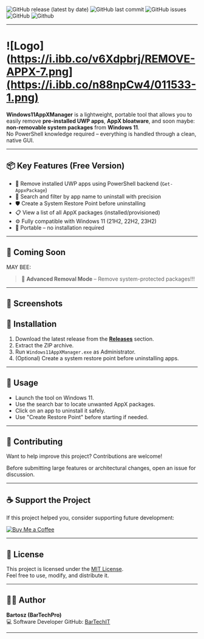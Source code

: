 ![GitHub release (latest by date)](https://img.shields.io/github/v/release/BarTechIT/Windows11AppXManager)
![GitHub last commit](https://img.shields.io/github/last-commit/BarTechIT/Windows11AppXManager)
![GitHub issues](https://img.shields.io/github/issues/BarTechIT/Windows11AppXManager)
![GitHub](https://img.shields.io/github/license/BarTechIT/Windows11AppXManager)
![Github](https://img.shields.io/github/license/BarTechIT/Windows11AppXManager)

---

#  ![Logo](https://i.ibb.co/v6Xdpbrj/REMOVE-APPX-7.png](https://i.ibb.co/n88npCw4/011533-1.png) 

**Windows11AppXManager** is a lightweight, portable tool that allows you to easily remove **pre-installed UWP apps**, **AppX bloatware**, and soon maybe: **non-removable system packages** from **Windows 11**.  
No PowerShell knowledge required – everything is handled through a clean, native GUI.

---

## 📦 Key Features (Free Version)

- 🧼 Remove installed UWP apps using PowerShell backend (`Get-AppxPackage`)
- 🔎 Search and filter by app name to uninstall with precision
- 🛡️ Create a System Restore Point before uninstalling
- 📋 View a list of all AppX packages (installed/provisioned)
- ⚙️ Fully compatible with Windows 11 (21H2, 22H2, 23H2)
- 🧳 Portable – no installation required

---

## 🧪 Coming Soon

MAY BEE:

> 🚀 **Advanced Removal Mode** – Remove system-protected packages!!!

---

## 📸 Screenshots

> 



## 🔧 Installation

1. Download the latest release from the [**Releases**](https://github.com/BarTechIT/-Windows11AppXUninstaller/releases) section.
2. Extract the ZIP archive.
3. Run `Windows11AppXManager.exe` as Administrator.
4. (Optional) Create a system restore point before uninstalling apps.

---

## 🚀 Usage

- Launch the tool on Windows 11.
- Use the search bar to locate unwanted AppX packages.
- Click on an app to uninstall it safely.
- Use "Create Restore Point" before starting if needed.

---

## 🤝 Contributing

Want to help improve this project? Contributions are welcome!

Before submitting large features or architectural changes, open an issue for discussion.

---

## ☕ Support the Project

If this project helped you, consider supporting future development:

[![Buy Me a Coffee](https://i.ibb.co/609NbjC2/donate.png)](https://buymeacoffee.com/bartechpro)

---

## 📄 License

This project is licensed under the [MIT License](LICENSE).  
Feel free to use, modify, and distribute it.

---

## 👨‍💻 Author

**Bartosz (BarTechPro)**  
💻 Software Developer
GitHub: [BarTechIT](https://github.com/BarTechIT)

---

